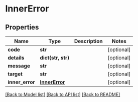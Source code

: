 # InnerError

## Properties
Name | Type | Description | Notes
------------ | ------------- | ------------- | -------------
**code** | **str** |  | [optional] 
**details** | **dict(str, str)** |  | [optional] 
**message** | **str** |  | [optional] 
**target** | **str** |  | [optional] 
**inner_error** | [**InnerError**](InnerError.md) |  | [optional] 

[[Back to Model list]](../README.md#documentation-for-models) [[Back to API list]](../README.md#documentation-for-api-endpoints) [[Back to README]](../README.md)


